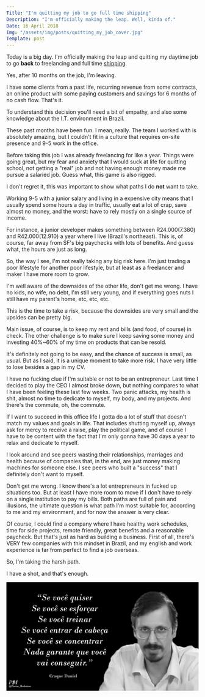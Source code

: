 ```yaml
---
Title: "I'm quitting my job to go full time shipping"
Description: "I'm officially making the leap. Well, kinda of."
Date: 16 April 2018
Img: "/assets/img/posts/quitting_my_job_cover.jpg"
Template: post
---
```


Today is a big day. I'm officially making the leap and quitting my daytime job to go **back** to freelancing and full time [shipping](https://wip.chat/@lenilsonjr).

Yes, after 10 months on the job, I'm leaving.

I have some clients from a past life, recurring revenue from some contracts, an online product with some paying customers and savings for 6 months of no cash flow. That's it.

To understand this decision you'll need a bit of empathy, and also some knowledge about the I.T. environment in Brazil.

These past months have been fun. I mean, really. The team I worked with is absolutely amazing, but I couldn't fit in a culture that requires on-site presence and 9-5 work in the office.

Before taking this job I was already freelancing for like a year. Things were going great, but my fear and anxiety that I would suck at life for quitting school, not getting a "real" job and not having enough money made me pursue a salaried job. Guess what, this game is also rigged.

I don't regret it, this was important to show what paths I do **not** want to take. 

Working 9-5 with a junior salary and living in a expensive city means that I usually spend some hours a day in traffic, usually eat a lot of crap, save almost no money, and the worst: have to rely mostly on a single source of income.

For instance, a junior developer makes something between R$24.000 ($7.380) and R$42.000 ($12.910) a year where I live (Brazil's northeast). This is, of course, far away from SF's big paychecks with lots of benefits. And guess what, the hours are just as long.

So, the way I see, I'm not really taking any big risk here. I'm just trading a poor lifestyle for another poor lifestyle, but at least as a freelancer and maker I have more room to grow.

I'm well aware of the downsides of the other life, don't get me wrong. I have no kids, no wife, no debt, I'm still very young, and if everything goes nuts I still have my parent's home, etc, etc, etc.

This is the time to take a risk, because the downsides are very small and the upsides can be pretty big.

Main issue, of course, is to keep my rent and bills (and food, of course) in check. The other challenge is to make sure I keep saving some money and investing 40%~60% of my time on products that can be resold.

It's definitely not going to be easy, and the chance of success is small, as usual. But as I said, it is a unique moment to take more risk. I have very little to lose besides a gap in my CV.

I have no fucking clue if I'm suitable or not to be an entrepreneur. Last time I decided to play the CEO I almost broke down, but nothing compares to what I have been feeling these last few weeks. Two panic attacks, my health is shit, almost no time to dedicate to myself, my body, and my projects. And there's the commute, oh, the commute.

If I want to succeed in this office life I gotta do a lot of stuff that doesn't match my values and goals in life. That includes shutting myself up, always ask for mercy to receive a raise, play the political game, and of course I have to be content with the fact that I'm only gonna have 30 days a year to relax and dedicate to myself.

I look around and see peers wasting their relationships, marriages and health because of companies that, in the end, are just money making machines for someone else. I see peers who built a "success" that I definitely don't want to myself.

Don't get me wrong. I know there's a lot entrepreneurs in fucked up situations too. But at least I have more room to move if I don't have to rely on a single institution to pay my bills.
Both paths are full of pain and illusions, the ultimate question is what path I'm most suitable for, according to me and my environment, and for now the answer is very clear.

Of course, I could find a company where I have healthy work schedules, time for side projects, remote friendly, great benefits and a reasonable paycheck. But that's just as hard as building a business.
First of all, there's VERY few companies with this mindset in Brazil, and my english and work experience is far from perfect to find a job overseas.

So, I'm taking the harsh path.

I have a shot, and that's enough.

![craque daniel](/assets/img/posts/quitting_my_job_1.jpg)
